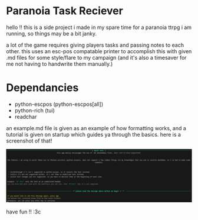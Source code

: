 # Paranoia Task Reciever

hello !! this is a side project i made in my spare time for a paranoia ttrpg i am running, so things may be a bit janky.

a lot of the game requires giving players tasks and passing notes to each other. this uses an esc-pos compatable printer to accomplish this with given .md files for some style/flare to my campaign (and it's also a timesaver for me not having to handwrite them manually.)
# Dependancies
* python-escpos (python-escpos[all])
* python-rich (tui)
* readchar

an example.md file is given as an example of how formatting works, and a tutorial is given on startup which guides ya through the basics. here is a screenshot of that!

![a screenshot of the tutorial that is presented when you first run the 'main.py' script](.tutorial-img.png)

have fun !! :3c